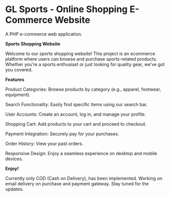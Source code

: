 GL Sports - Online Shopping E-Commerce Website
=========

A PHP e-commerce web application.

**Sports Shopping Website**

Welcome to our sports shopping website! This project is an ecommerce platform where users can browse and purchase sports-related products. Whether you’re a sports enthusiast or just looking for quality gear, we’ve got you covered.

**Features**

Product Categories: Browse products by category (e.g., apparel, footwear, equipment).

Search Functionality: Easily find specific items using our search bar.

User Accounts: Create an account, log in, and manage your profile.

Shopping Cart: Add products to your cart and proceed to checkout.

Payment Integration: Securely pay for your purchases.

Order History: View your past orders.

Responsive Design: Enjoy a seamless experience on desktop and mobile devices.



**Enjoy!**


Currently only COD (Cash on Delivery), has been implemented. Working on email delivery on purchase and payment gateway. Stay tuned for the updates.
